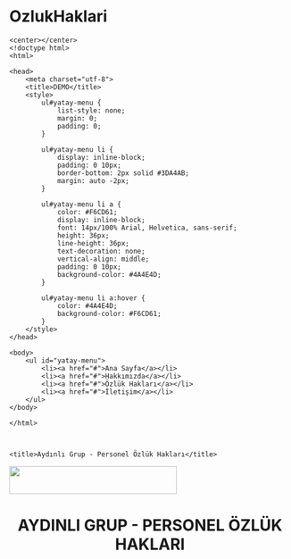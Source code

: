 # OzlukHaklari<!DOCTYPE html>
<html lang="tr">

<head>
    <meta charset="UTF-8">
    <meta name="viewport" content="width=device-width, initial-scale=1.0">

    <center></center>
    <!doctype html>
    <html>

    <head>
        <meta charset="utf-8">
        <title>DEMO</title>
        <style>
            ul#yatay-menu {
                list-style: none;
                margin: 0;
                padding: 0;
            }
            
            ul#yatay-menu li {
                display: inline-block;
                padding: 0 10px;
                border-bottom: 2px solid #3DA4AB;
                margin: auto -2px;
            }
            
            ul#yatay-menu li a {
                color: #F6CD61;
                display: inline-block;
                font: 14px/100% Arial, Helvetica, sans-serif;
                height: 36px;
                line-height: 36px;
                text-decoration: none;
                vertical-align: middle;
                padding: 0 10px;
                background-color: #4A4E4D;
            }
            
            ul#yatay-menu li a:hover {
                color: #4A4E4D;
                background-color: #F6CD61;
            }
        </style>
    </head>

    <body>
        <ul id="yatay-menu">
            <li><a href="#">Ana Sayfa</a></li>
            <li><a href="#">Hakkımızda</a></li>
            <li><a href="#">Özlük Hakları</a></li>
            <li><a href="#">İletişim</a></li>
        </ul>
    </body>

    </html>



    <title>Aydınlı Grup - Personel Özlük Hakları</title>

</head>

<body>
    <img src="file:///C:/Users/ilker.erdogan/OneDrive%20-%20Aydinli/Masa%C3%BCst%C3%BC/foto%C4%9Fraflar/ayd%C4%B1nl%C4%B1logo.jpg.jpg" width="300" height="50"><br>
</body>
<!DOCTYPE html>
<center>
    <h1>AYDINLI GRUP - PERSONEL ÖZLÜK HAKLARI</h1>
</center>
<!DOCTYPE html>
<html>

<head>
    <meta name="viewport" content="width=device-width, initial-scale=1">
    <style>
            .accordion {
            background-color: #eee;
            color: rgb(68, 68, 68);
            cursor: pointer;
            padding: 18px;
            width: 100%;
            border: none;
            text-align: left;
            outline: none;
            font-size: 30px;
            transition: 0.4s;
        }
        
        .active,
        .accordion:hover {
            background-color: #ccc;
        }
        
        .panel {
            padding: 0 18px;
            display: none;
            background-color: white;
            overflow: hidden;
        }
        
        .accordion::after {
            content: "\02795";
            float: right;
        }
        
        .active:after {
            content: "\2796";
    </style>
</head>

<body>

    <h2>
        <center> Analık Halinde Çalışma</center>
    </h2>

    <button class="accordion">Çalışanlara hamilelik ve doğum hallerinde sağlanan haklar nelerdir?</button>
    <div class="panel">
        <p>
            <font size="5"> 4857/74 kapsamında; Kadın işçilerin doğumdan önce 8 (çoğul gebelikte 10 hafta) ve doğumdan sonra 8 hafta olmak üzere, toplam 16 hafta çalıştırılmamaları esastır. İşçinin isteğine ve doktor raporuna dayalı olması koşulu ile doğuma 3 hafta kalana
                dek çalışılabilmekte, bu durumda doğum öncesi kullanılmayan izin süresi doğum sonrasına aktarılabilmektedir. Doğumda veya doğum sonrasında annenin ölümü hâlinde, doğum sonrası kullanılamayan süreler babaya kullandırılmaktadır. Üç yaşını
                doldurmamış çocuğu evlat edinen eşlerden birine veya evlat edinene çocuğun aileye fiilen teslim edildiği tarihten itibaren sekiz hafta analık hâli izni kullandırılır. Analık izinlerinin bitiminden sonra, kadın işçi ile üç yaşını doldurmamış
                çocuğu evlat edinen kadın veya erkek işçilere istekleri hâlinde birinci doğumda altmış gün, ikinci doğumda yüz yirmi gün, sonraki doğumlarda ise yüz seksen gün süreyle haftalık çalışma süresinin yarısı kadar ücretsiz izin verilir. Çoğul
                doğum hâlinde bu sürelere otuzar gün eklenir. Çocuğun engelli doğması hâlinde bu süre üç yüz altmış gün olarak uygulanır. Bu hükümlerden yararlanılan süre içerisinde süt iznine ilişkin hükümler uygulanmaz. Hamilelik süresince kadın işçiye
                periyodik kontroller için ücretli izin verilir Hekim raporu ile gerekli görüldüğü takdirde, hamile kadın işçi sağlığına uygun daha hafif işlerde çalıştırılır. Bu halde işçinin ücretinde bir indirim yapılmaz. İsteği halinde kadın işçiye,
                onaltı haftalık sürenin tamamlanmasından veya çoğul gebelik halinde onsekiz haftalık süreden sonra altı aya kadar ücretsiz izin verilir ve bu izin evlat edinenlere de verilir. Ayrıca kadın işçilere bir yaşından küçük çocuklarını emzirmeleri
                için günde toplam birbuçuk saat süt izni verilir</font>
        </p>
    </div>

    <button class="accordion">Eşinin doğum yapması nedeni ile işçiye kaç gün izin verilmesi gerekmektedir?</button>
    <div class="panel">
        <p>
            <font size="5">Eşinin doğum yapması halinde babaya 5 gün ücretli doğum izni verilir. Doğumda veya doğum sonrasında annenin ölümü hâlinde, doğum sonrası kullanılamayan süreler babaya kullandırılır. Ayrıca üç yaşını doldurmamış çocuğu evlat edinen eşlerden
                birine veya evlat edinene çocuğun aileye fiilen teslim edildiği tarihten itibaren sekiz hafta analık hâli izni kullandırılır.</font>
        </p>
    </div>

    <button class="accordion">Gebe ya da emziren kadın işçi gece postasında çalıştırılabilir mi?</button>
    <div class="panel">
        <p>
            <font size="5">Kadın işçi gebeliğinin doktor raporuyla tespitinden itibaren doğuma kadar, yeni doğum yapmış kadın işçi ise doğumu izleyen bir yıl boyunca gece çalıştırılması yasaktır. Bu sürenin sonunda sağlık ve güvenlik açısından sakıncalı olduğunun sağlık
                raporu ile belirlendiği dönem boyunca da gece çalıştırılmaz.</font>
        </p>
    </div>

    <button class="accordion">Kadın işçilerin doğum izni ne kadardır?</button>
    <div class="panel">
        <p>
            <font size="5">Kadın işçilerin doğum öncesi 8 hafta (çoğul gebeliklerde 10 hafta) ve doğum sonrası 8 hafta olmak üzere toplam 16 haftalık süre içinde çalıştırılmamaları esastır.</font>
    </div>


    <button class="accordion">Kadın işçi doğum öncesi iznini doğum sonrasına aktarabilir mi?</button>
    <div class="panel">
        <p>
            <font size="5">Kadın işçi doğum öncesi iznini doğum sonrasına aktarabilir; kadın işçi sağlık durumu uygun olursa doktorunun da onayı ile doğuma üç hafta kalıncaya kadar çalışabilir ve kalan 5 haftalık doğum öncesi iznini doğum sonrası kullanabilir. Ayrıca
                erken doğum sebebiyle doğumdan önce kullanılamayan izinler doğum sonrasına aktarılır.</font>
        </p>
    </div>

    <button class="accordion">Kadın işçi gebeliği süresince çalışırken periyodik kontrollerini nasıl yaptırabilir?</button>
    <div class="panel">
        <p>
            <font size="5">İşveren gebelik süresince kadın işçiye periyodik kontrolleri için ücretli izin vermek zorundadır.</font>
        </p>
    </div>

    <button class="accordion">Kadın işçi gebeliği süresince daha hafif bir işe geçebilir mi?</button>
    <div class="panel">
        <p>
            <font size="5">Kadın işçi gebeliği süresince daha hafif bir işe geçebilir. Hekim raporu ile gerekli görüldüğü takdirde kadın işçi sağlığına uygun daha hafif bir işte çalıştırılır. Bu durumda işveren işçinin ücretinden indirim yapamaz.</font>
        </p>
    </div>

    <button class="accordion">Kadın işçinin emzirme izni ne kadardır?</button>
    <div class="panel">
        <p>
            <font size="5">Kadın işçiye bir yaşından küçük çocuklarını emzirmeleri için günde 1.5 saat emzirme izni verilir.</font>
        </p>
    </div>

    <button class="accordion">Emzirme izni saati bölünerek kullanılabilir mi?</button>
    <div class="panel">
        <p>
            <font size="5">Emzirme izni saati bölünerek kullanılabilir; emzirme iznini hangi saatler arasında ve kaça bölerek kullanacağını kadın işçi belirler.</font>
        </p>
    </div>

    <button class="accordion">Emzirme izni kullanılması durumunda işveren işçinin ücretinden kesinti yapabilir mi?</button>
    <div class="panel">
        <p>
            <font size="5">Emzirme izni kullanılması durumunda işveren işçinin ücretinden kesinti yapamaz. Emzirme izni ücretli olarak kullandırılması gereken bir izindir.</font>
        </p>
    </div>

    <button class="accordion">Kadın işçilerde doğum izni ne kadardır?</button>
    <div class="panel">
        <p>
            <font size="5">Kadın işçilerin doğumdan önce sekiz ve doğumdan sonra sekiz hafta olmak üzere toplam onaltı haftalık süre için çalıştırılmamaları esastır. Çoğul gebelik halinde doğumdan önce çalıştırılmayacak sekiz haftalık süreye iki hafta süre eklenir.
                Ancak, sağlık durumu uygun olduğu takdirde, doktorun onayı ile kadın işçi isterse doğumdan önceki üç haftaya kadar işyerinde çalışabilir. Bu durumda, kadın işçinin çalıştığı süreler doğum sonrası sürelere eklenir.</font>
        </p>
    </div>

    <button class="accordion">Kadın işçi doğumdan sonra ücretsiz izin kullanabilir mi?</button>
    <div class="panel">
        <p>
            <font size="5">Doğum sonrası analık hâli izninin bitiminden itibaren çocuğunun bakımı ve yetiştirilmesi amacıyla ve çocuğun hayatta olması kaydıyla kadın işçi ile üç yaşını doldurmamış çocuğu evlat edinen kadın veya erkek işçilere istekleri hâlinde birinci
                doğumda altmış gün, ikinci doğumda yüz yirmi gün, sonraki doğumlarda ise yüz seksen gün süreyle haftalık çalışma süresinin yarısı kadar ücretsiz izin verilir. Çoğul doğum hâlinde bu sürelere otuzar gün eklenir. Çocuğun engelli doğması
                hâlinde bu süre üç yüz altmış gün olarak uygulanır. Bu fıkra hükümlerinden yararlanılan süre içerisinde süt iznine ilişkin hükümler uygulanmaz. Ayrıca İsteği halinde kadın işçiye, onaltı haftalık sürenin tamamlanmasından veya çoğul gebelik
                halinde onsekiz haftalık süreden sonra altı aya kadar ücretsiz izin verilir. Bu izin, üç yaşını doldurmamış çocuğu evlat edinme hâlinde eşlerden birine veya evlat edinene verilir.</font>
        </p>
    </div>

    <button class="accordion">Babanın doğum izni var mıdır?</button>
    <div class="panel">
        <p>
            <font size="5">Evet vardır. Eşi doğum yapan işçiye 5 gün ücretli doğum izni verilir. Bununla birlikte Doğumda veya doğum sonrasında annenin ölümü hâlinde, doğum sonrası kullanılamayan süreler babaya kullandırılır. Ayrıca üç yaşını doldurmamış çocuğu evlat
                edinen eşlerden birine veya evlat edinene çocuğun aileye fiilen teslim edildiği tarihten itibaren sekiz hafta analık hâli izni kullandırılır.</font>
        </p>
    </div>

    <button class="accordion">4857 sayılı Kanuna göre, çocuk kaç yaşını doldurana kadar anneye süt izni verilir?</button>
    <div class="panel">
        <p>
            <font size="5">Bir yaşına kadar.</font>
        </p>
    </div>

    <button class="accordion">Annelere verilen süt izni günlük ne kadardır?</button>
    <div class="panel">
        <p>
            <font size="5">Bir buçuk saat.</font>
        </p>
    </div>

    <button class="accordion">Süt izni toplu olarak kullanılabilir mi?</button>
    <div class="panel">
        <p>
            <font size="5">Süt iznini toplu olarak kullanmak yasa koyucunun amacına aykırıdır. Yasa koyucu iznin günlük olarak kullanılmasını öngördüğünden bu iznin günlük olarak kullanması gerekmektedir.</font>
        </p>
    </div>

    <button class="accordion">İsteği halinde kadın işçiye on altı haftalık sürenin tamamlanmasından sonra ne kadar ücretsiz izin verilebilir? İşveren bu izni vermek zorunda mıdır?</button>
    <div class="panel">
        <p>
            <font size="5">Doğum sonrası analık hâli izninin bitiminden itibaren çocuğunun bakımı ve yetiştirilmesi amacıyla ve çocuğun hayatta olması kaydıyla kadın işçi ile üç yaşını doldurmamış çocuğu evlat edinen kadın veya erkek işçilere istekleri hâlinde birinci
                doğumda altmış gün, ikinci doğumda yüz yirmi gün, sonraki doğumlarda ise yüz seksen gün süreyle haftalık çalışma süresinin yarısı kadar ücretsiz izin verilir. Çoğul doğum hâlinde bu sürelere otuzar gün eklenir. Çocuğun engelli doğması
                hâlinde bu süre üç yüz altmış gün olarak uygulanır. Bu fıkra hükümlerinden yararlanılan süre içerisinde süt iznine ilişkin hükümler uygulanmaz. Ayrıca İsteği halinde kadın işçiye, onaltı haftalık sürenin tamamlanmasından veya çoğul gebelik
                halinde onsekiz haftalık süreden sonra altı aya kadar ücretsiz izin verilir. Bu izin, üç yaşını doldurmamış çocuğu evlat edinme hâlinde eşlerden birine veya evlat edinene verilir. İşçinin talep etmesi halinde işverenin bu izinleri vermesi
                zorunludur.</font>
        </p>
    </div>


    <script>
        var acc = document.getElementsByClassName("accordion");
        var i;

        for (i = 0; i < acc.length; i++) {
            acc[i].addEventListener("click", function() {
                this.classList.toggle("active");
                var panel = this.nextElementSibling;
                if (panel.style.display === "block") {
                    panel.style.display = "none";
                } else {
                    panel.style.display = "block";
                }
            });
        }
    </script>
    <footer>
        <center>
            <p> Aydınlı Hazır Giyim San. Ve Tic. A.Ş </p>
        </center>

    </footer>

</body>

</html>

</html>
